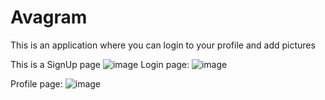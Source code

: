# Avagram
This is an application where you can login to your profile and add pictures

This is a SignUp page 
![image](https://user-images.githubusercontent.com/42550136/59769684-51c04d00-92af-11e9-9f0b-0b219c0ffe51.png)
Login page:
![image](https://user-images.githubusercontent.com/42550136/59769839-977d1580-92af-11e9-9f63-7876d0199c79.png)

Profile page:
![image](https://user-images.githubusercontent.com/42550136/59770011-e925a000-92af-11e9-84ff-8143a7911fb3.png)
